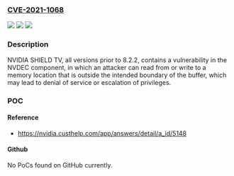 ### [CVE-2021-1068](https://cve.mitre.org/cgi-bin/cvename.cgi?name=CVE-2021-1068)
![](https://img.shields.io/static/v1?label=Product&message=SHIELD%20TV&color=blue)
![](https://img.shields.io/static/v1?label=Version&message=All%20versions%20prior%20to%208.2.2%20&color=brightgreen)
![](https://img.shields.io/static/v1?label=Vulnerability&message=denial%20of%20service%2C%20escalation%20of%20privileges&color=brightgreen)

### Description

NVIDIA SHIELD TV, all versions prior to 8.2.2, contains a vulnerability in the NVDEC component, in which an attacker can read from or write to a memory location that is outside the intended boundary of the buffer, which may lead to denial of service or escalation of privileges.

### POC

#### Reference
- https://nvidia.custhelp.com/app/answers/detail/a_id/5148

#### Github
No PoCs found on GitHub currently.

